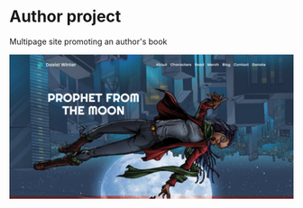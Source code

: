 # Author project
Multipage site promoting an author's book

	
<p align='center'>
  <img src="readme/main-screen.png">
</p>